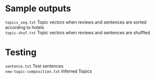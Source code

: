 # Sample outputs

`topics_seq.txt`	Topic vectors when reviews and sentences are sorted according to hotels  
`topic-shuf.txt`	Topic vectors when reviews and sentences are shuffled  

# Testing

`sentence.txt`			Test sentences  
`new-topic-composition.txt`	Inferred Topics  
